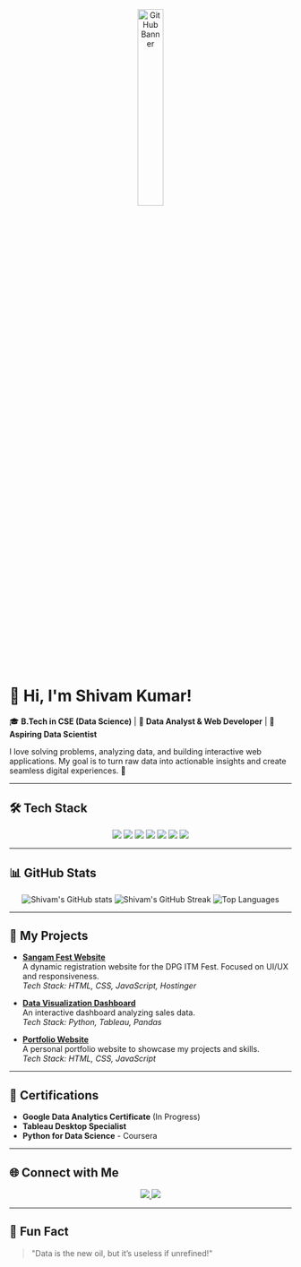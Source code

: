 <div align="center">
  <img src="https://avatars.githubusercontent.com/u/126212511?v=4" alt="GitHub Banner" width="30%" />
</div>

# 👋 Hi, I'm Shivam Kumar!

🎓 **B.Tech in CSE (Data Science)** | 💼 **Data Analyst & Web Developer** | 🌟 **Aspiring Data Scientist**

I love solving problems, analyzing data, and building interactive web applications. My goal is to turn raw data into actionable insights and create seamless digital experiences. 🚀

---

## 🛠️ Tech Stack

<div align="center">
  <img src="https://img.shields.io/badge/Python-3776AB?style=for-the-badge&logo=python&logoColor=white" />
  <img src="https://img.shields.io/badge/SQL-4479A1?style=for-the-badge&logo=sqlite&logoColor=white" />
  <img src="https://img.shields.io/badge/Tableau-E97627?style=for-the-badge&logo=tableau&logoColor=white" />
  <img src="https://img.shields.io/badge/JavaScript-F7DF1E?style=for-the-badge&logo=javascript&logoColor=black" />
  <img src="https://img.shields.io/badge/HTML-E34F26?style=for-the-badge&logo=html5&logoColor=white" />
  <img src="https://img.shields.io/badge/CSS-1572B6?style=for-the-badge&logo=css3&logoColor=white" />
  <img src="https://img.shields.io/badge/React-20232A?style=for-the-badge&logo=react&logoColor=61DAFB" />
</div>

---

## 📊 GitHub Stats

<div align="center">
  <img src="https://github-readme-stats.vercel.app/api?username=shivam-kumar&show_icons=true&theme=radical" alt="Shivam's GitHub stats" />
  <img src="https://github-readme-streak-stats.herokuapp.com/?user=shivam-kumar&theme=radical" alt="Shivam's GitHub Streak" />
  <img src="https://github-readme-stats.vercel.app/api/top-langs/?username=shivam-kumar&layout=compact&theme=radical" alt="Top Languages" />
</div>

---

## 🚀 My Projects

- **[Sangam Fest Website](https://mdu-epapers.vercel.app/)**  
  A dynamic registration website for the DPG ITM Fest. Focused on UI/UX and responsiveness.  
  _Tech Stack: HTML, CSS, JavaScript, Hostinger_

- **[Data Visualization Dashboard](#)**  
  An interactive dashboard analyzing sales data.  
  _Tech Stack: Python, Tableau, Pandas_

- **[Portfolio Website](https://shivamk-eta.vercel.app/)**  
  A personal portfolio website to showcase my projects and skills.  
  _Tech Stack: HTML, CSS, JavaScript_

---

## 📜 Certifications

- **Google Data Analytics Certificate** (In Progress)  
- **Tableau Desktop Specialist**  
- **Python for Data Science** - Coursera  

---

## 🌐 Connect with Me

<div align="center">
  <a href="https://www.linkedin.com/in/itshivam96">
    <img src="https://img.shields.io/badge/LinkedIn-0077B5?style=for-the-badge&logo=linkedin&logoColor=white" />
  </a>
  <a href="https://github.com/itshivam96">
    <img src="https://img.shields.io/badge/GitHub-181717?style=for-the-badge&logo=github&logoColor=white" />
  </a>
</div>

---

## 🌟 Fun Fact

> "Data is the new oil, but it’s useless if unrefined!"
